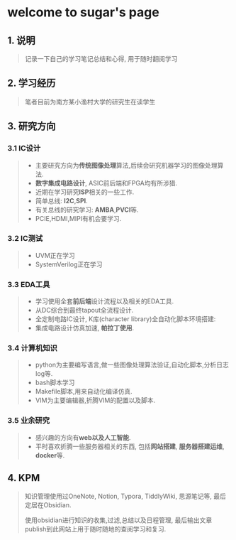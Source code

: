 # welcome to sugar's page
## 1. 说明
> 记录一下自己的学习笔记总结和心得, 用于随时翻阅学习

## 2. 学习经历
> 笔者目前为南方某小渔村大学的研究生在读学生

## 3. 研究方向
### 3.1 IC设计
> - 主要研究方向为**传统图像处理**算法,后续会研究机器学习的图像处理算法.
> - **数字集成电路设计**, ASIC前后端和FPGA均有所涉猎. 
> - 近期在学习研究**ISP**相关的一些工作.
> - 简单总线: **I2C**,**SPI**.
> - 有关总线的研究学习: **AMBA**,**PVCI**等.
> - PCIE,HDMI,MIPI有机会要学习.

### 3.2 IC测试
> - UVM正在学习
> - SystemVerilog正在学习
### 3.3 EDA工具
> - 学习使用全套**前后端**设计流程以及相关的EDA工具.
> - 从DC综合到最终tapout全流程设计.
> - 全定制电路IC设计, K库(character library)全自动化脚本环境搭建:
> - 集成电路设计仿真加速, **帕拉丁使用**. 

### 3.4 计算机知识
> - python为主要编写语言,做一些图像处理算法验证,自动化脚本,分析日志log等.
> - bash脚本学习
> - Makefile脚本,用来自动化编译仿真.
> - VIM为主要编辑器,折腾VIM的配置以及脚本.
### 3.5 业余研究
> - 感兴趣的方向有**web以及人工智能**. 
> - 平时喜欢折腾一些服务器相关的东西, 包括**网站搭建**, **服务器搭建运维**, **docker**等.

## 4. KPM
> 知识管理使用过OneNote, Notion, Typora, TiddlyWiki, 思源笔记等, 最后定居在Obsidian.
> 
> 使用obsidian进行知识的收集,过滤,总结以及日程管理, 最后输出文章publish到此网站上用于随时随地的查阅学习和复习. 


